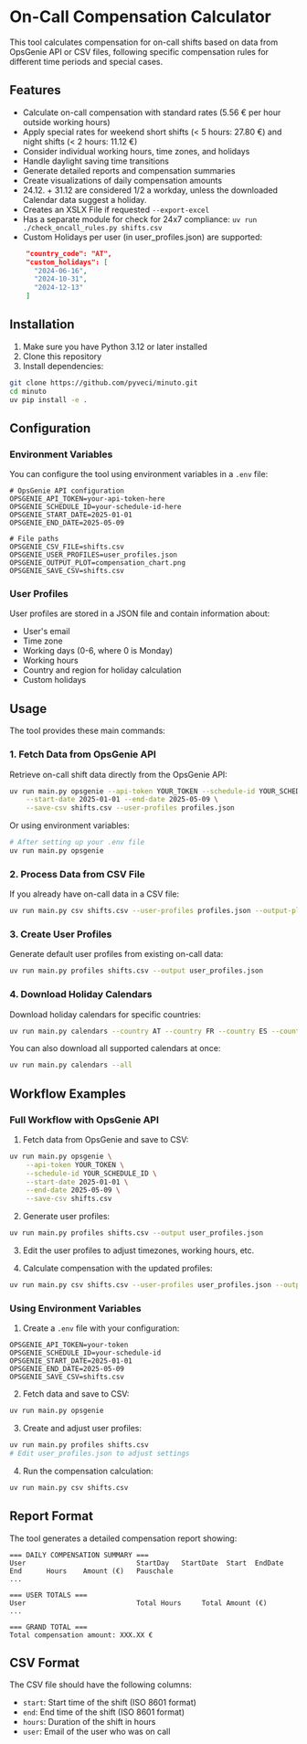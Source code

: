 # On-Call Compensation Calculator

This tool calculates compensation for on-call shifts based on data from OpsGenie API or CSV files, following specific compensation rules for different time periods and special cases.

## Features

- Calculate on-call compensation with standard rates (5.56 € per hour outside working hours)
- Apply special rates for weekend short shifts (< 5 hours: 27.80 €) and night shifts (< 2 hours: 11.12 €)
- Consider individual working hours, time zones, and holidays
- Handle daylight saving time transitions
- Generate detailed reports and compensation summaries
- Create visualizations of daily compensation amounts
- 24.12. + 31.12 are considered 1/2 a workday, unless the downloaded Calendar data suggest a holiday.
- Creates an XSLX File if requested `--export-excel`
- Has a separate module for check for 24x7 compliance: `uv run ./check_oncall_rules.py shifts.csv`
- Custom Holidays per user (in user_profiles.json) are supported:
```json
    "country_code": "AT",
    "custom_holidays": [
      "2024-06-16",
      "2024-10-31",
      "2024-12-13"
    ]
```

## Installation

1. Make sure you have Python 3.12 or later installed
2. Clone this repository
3. Install dependencies:

```bash
git clone https://github.com/pyveci/minuto.git
cd minuto
uv pip install -e .
```

## Configuration

### Environment Variables

You can configure the tool using environment variables in a `.env` file:

```
# OpsGenie API configuration
OPSGENIE_API_TOKEN=your-api-token-here
OPSGENIE_SCHEDULE_ID=your-schedule-id-here
OPSGENIE_START_DATE=2025-01-01
OPSGENIE_END_DATE=2025-05-09

# File paths
OPSGENIE_CSV_FILE=shifts.csv
OPSGENIE_USER_PROFILES=user_profiles.json
OPSGENIE_OUTPUT_PLOT=compensation_chart.png
OPSGENIE_SAVE_CSV=shifts.csv
```

### User Profiles

User profiles are stored in a JSON file and contain information about:
- User's email
- Time zone
- Working days (0-6, where 0 is Monday)
- Working hours
- Country and region for holiday calculation
- Custom holidays

## Usage

The tool provides these main commands:

### 1. Fetch Data from OpsGenie API

Retrieve on-call shift data directly from the OpsGenie API:

```bash
uv run main.py opsgenie --api-token YOUR_TOKEN --schedule-id YOUR_SCHEDULE_ID \
    --start-date 2025-01-01 --end-date 2025-05-09 \
    --save-csv shifts.csv --user-profiles profiles.json
```

Or using environment variables:

```bash
# After setting up your .env file
uv run main.py opsgenie
```

### 2. Process Data from CSV File

If you already have on-call data in a CSV file:

```bash
uv run main.py csv shifts.csv --user-profiles profiles.json --output-plot compensation_chart.png
```

### 3. Create User Profiles

Generate default user profiles from existing on-call data:

```bash
uv run main.py profiles shifts.csv --output user_profiles.json
```

### 4. Download Holiday Calendars

Download holiday calendars for specific countries:

```bash
uv run main.py calendars --country AT --country FR --country ES --country BG
```

You can also download all supported calendars at once:

```bash
uv run main.py calendars --all
```

## Workflow Examples

### Full Workflow with OpsGenie API

1. Fetch data from OpsGenie and save to CSV:

```bash
uv run main.py opsgenie \
    --api-token YOUR_TOKEN \
    --schedule-id YOUR_SCHEDULE_ID \
    --start-date 2025-01-01 \
    --end-date 2025-05-09 \
    --save-csv shifts.csv
```

2. Generate user profiles:

```bash
uv run main.py profiles shifts.csv --output user_profiles.json
```

3. Edit the user profiles to adjust timezones, working hours, etc.

4. Calculate compensation with the updated profiles:

```bash
uv run main.py csv shifts.csv --user-profiles user_profiles.json --output-plot chart.png
```

### Using Environment Variables

1. Create a `.env` file with your configuration:

```
OPSGENIE_API_TOKEN=your-token
OPSGENIE_SCHEDULE_ID=your-schedule-id
OPSGENIE_START_DATE=2025-01-01
OPSGENIE_END_DATE=2025-05-09
OPSGENIE_SAVE_CSV=shifts.csv
```

2. Fetch data and save to CSV:

```bash
uv run main.py opsgenie
```

3. Create and adjust user profiles:

```bash
uv run main.py profiles shifts.csv
# Edit user_profiles.json to adjust settings
```

4. Run the compensation calculation:

```bash
uv run main.py csv shifts.csv
```

## Report Format

The tool generates a detailed compensation report showing:

```
=== DAILY COMPENSATION SUMMARY ===
User                           StartDay   StartDate  Start  EndDate  End      Hours    Amount (€)   Pauschale
...

=== USER TOTALS ===
User                           Total Hours     Total Amount (€)
...

=== GRAND TOTAL ===
Total compensation amount: XXX.XX €
```

## CSV Format

The CSV file should have the following columns:
- `start`: Start time of the shift (ISO 8601 format)
- `end`: End time of the shift (ISO 8601 format)
- `hours`: Duration of the shift in hours
- `user`: Email of the user who was on call
